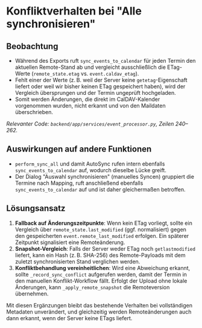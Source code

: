 # Konfliktverhalten bei "Alle synchronisieren"

## Beobachtung
- Während des Exports ruft `sync_events_to_calendar` für jeden Termin den aktuellen Remote-Stand ab und vergleicht ausschließlich die ETag-Werte (`remote_state.etag` vs. `event.caldav_etag`).
- Fehlt einer der Werte (z. B. weil der Server keine `getetag`-Eigenschaft liefert oder weil wir bisher keinen ETag gespeichert haben), wird der Vergleich übersprungen und der Termin ungeprüft hochgeladen.
- Somit werden Änderungen, die direkt im CalDAV-Kalender vorgenommen wurden, nicht erkannt und von den Maildaten überschrieben.

_Relevanter Code: `backend/app/services/event_processor.py`, Zeilen 240–262._

## Auswirkungen auf andere Funktionen
- `perform_sync_all` und damit AutoSync rufen intern ebenfalls `sync_events_to_calendar` auf, wodurch dieselbe Lücke greift.
- Der Dialog "Auswahl synchronisieren" (manuelles Syncen) gruppiert die Termine nach Mapping, ruft anschließend ebenfalls `sync_events_to_calendar` auf und ist daher gleichermaßen betroffen.

## Lösungsansatz
1. **Fallback auf Änderungszeitpunkte**: Wenn kein ETag vorliegt, sollte ein Vergleich über `remote_state.last_modified` (ggf. normalisiert) gegen den gespeicherten `event.remote_last_modified` erfolgen. Ein späterer Zeitpunkt signalisiert eine Remoteänderung.
2. **Snapshot-Vergleich**: Falls der Server weder ETag noch `getlastmodified` liefert, kann ein Hash (z. B. SHA-256) des Remote-Payloads mit dem zuletzt synchronisierten Stand verglichen werden.
3. **Konfliktbehandlung vereinheitlichen**: Wird eine Abweichung erkannt, sollte `_record_sync_conflict` aufgerufen werden, damit der Termin in den manuellen Konflikt-Workflow fällt. Erfolgt der Upload ohne lokale Änderungen, kann `_apply_remote_snapshot` die Remoteversion übernehmen.

Mit diesen Ergänzungen bleibt das bestehende Verhalten bei vollständigen Metadaten unverändert, und gleichzeitig werden Remoteänderungen auch dann erkannt, wenn der Server keine ETags liefert.
